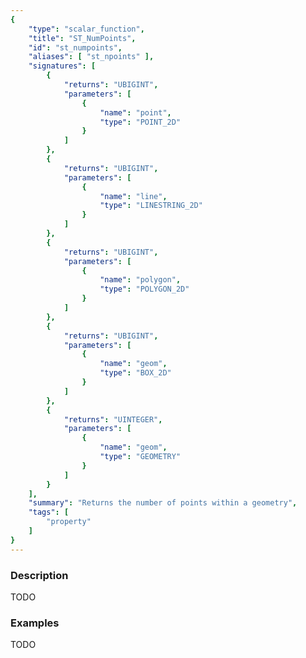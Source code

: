 ```yaml
---
{
    "type": "scalar_function",
    "title": "ST_NumPoints",
    "id": "st_numpoints",
    "aliases": [ "st_npoints" ],
    "signatures": [
        {
            "returns": "UBIGINT",
            "parameters": [
                {
                    "name": "point",
                    "type": "POINT_2D"
                }
            ]
        },
        {
            "returns": "UBIGINT",
            "parameters": [
                {
                    "name": "line",
                    "type": "LINESTRING_2D"
                }
            ]
        },
        {
            "returns": "UBIGINT",
            "parameters": [
                {
                    "name": "polygon",
                    "type": "POLYGON_2D"
                }
            ]
        },
        {
            "returns": "UBIGINT",
            "parameters": [
                {
                    "name": "geom",
                    "type": "BOX_2D"
                }
            ]
        },
        {
            "returns": "UINTEGER",
            "parameters": [
                {
                    "name": "geom",
                    "type": "GEOMETRY"
                }
            ]
        }
    ],
    "summary": "Returns the number of points within a geometry",
    "tags": [
        "property"
    ]
}
---
```


### Description

TODO

### Examples

TODO

